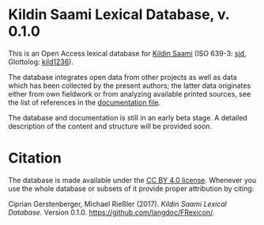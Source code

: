 # Kildin Saami Lexical Database, v. 0.1.0

This is an Open Access lexical database for [Kildin Saami]( https://en.wikipedia.org/wiki/Kildin_Sami_language) (ISO 639-3: [sjd]( http://www-01.sil.org/iso639-3/documentation.asp?id=sjd), Glottolog: [kild1236]( http://glottolog.org/resource/languoid/id/kild1236)).

The database integrates open data from other projects as well as data which has been collected by the present authors; the latter data originates either from own fieldwork or from analyzing available printed sources, see the list of references in the [documentation file](https://github.com/langdoc/FRexicon/blob/master/DOCUMENTATION.md). 

The database and documentation is still in an early beta stage. A detailed description of the content and structure will be provided soon.


# Citation

The database is made available under the [CC BY 4.0 license](https://creativecommons.org/licenses/by/4.0/). Whenever you use the whole database or subsets of it provide proper attribution by citing:

Ciprian Gerstenberger, Michael Rießler (2017). *Kildin Saami Lexical Database.* Version 0.1.0. https://github.com/langdoc/FRexicon/.
